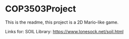 # COP3503Project
This is the readme, this project is a 2D Mario-like game.

Links for:
SOIL Library: https://www.lonesock.net/soil.html

